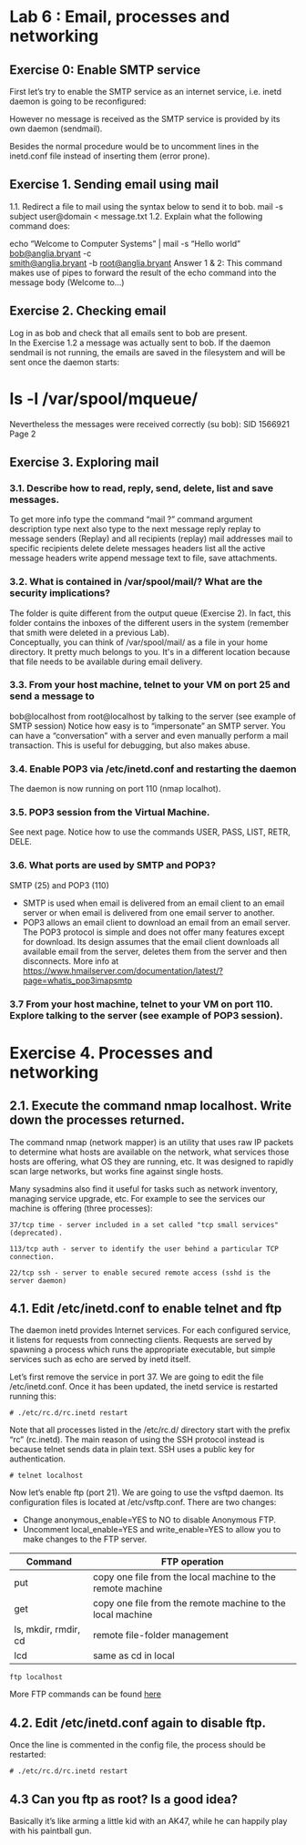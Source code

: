 # Lab 6 : Email, processes and networking 

## Exercise 0: Enable SMTP service 
 
First let’s try to enable the SMTP service as an internet service, i.e. inetd daemon is going to be 
reconfigured: 

However no message is received as the SMTP service is provided by its own daemon (sendmail). 

Besides  the  normal  procedure  would  be  to  uncomment  lines  in  the  inetd.conf  file  instead  of 
inserting them (error prone). 

## Exercise 1. Sending email using mail 

1.1. Redirect a file to mail using the syntax below to send it to bob. 
mail -s subject user@domain < message.txt 
1.2. Explain what the following command does: 
 
echo “Welcome to Computer Systems” | mail -s “Hello world” bob@anglia.bryant -c  
smith@anglia.bryant -b root@anglia.bryant 
Answer 1 & 2: This command makes use of pipes to forward the result of the echo command into 
the message body (Welcome to...) 

## Exercise 2. Checking email

Log in as bob and check that all emails sent to bob are present.  
In the Exercise 1.2 a message was actually sent to bob. If the daemon sendmail is not running, 
the emails are saved in the filesystem and will be sent once the daemon starts: 
 # ls -l /var/spool/mqueue/ 
 
Nevertheless the messages were received correctly (su bob): 
SID 1566921 Page 2

## Exercise 3. Exploring mail 

### 3.1. Describe how to read, reply, send, delete, list and save messages. 
 
To get more info type the command “mail ?” 
command argument description
type <message list> next also type to the next message
reply <message list> replay to message senders (Replay) and all recipients (replay) 
mail addresses mail to specific recipients
delete <message list> delete messages
headers list all the active message headers
write <file> <message list> append message text to file, save attachments.

### 3.2. What is contained in /var/spool/mail/? What are the security implications? 
 
The  folder  is  quite  different  from  the  output  queue  (Exercise  2).  In  fact,  this  folder  contains  the 
inboxes of the different users in the system (remember that smith were deleted in a previous Lab).  
Conceptually,  you  can  think  of  /var/spool/mail/  as  a  file  in  your  home  directory.  It  pretty  much 
belongs  to  you.  It's  in  a  different  location  because  that  file  needs  to  be  available  during  email delivery.  

### 3.3.  From  your  host  machine,  telnet  to  your  VM  on  port  25  and  send  a  message  to 
bob@localhost from root@localhost by talking to the server (see example of SMTP session) 
Notice how easy is to “impersonate” an SMTP server. You can have a “conversation” with a server 
and  even  manually  perform  a  mail  transaction.  This  is  useful  for  debugging,  but  also  makes 
abuse. 

### 3.4. Enable POP3 via /etc/inetd.conf and restarting the daemon 
 
The daemon is now running on port 110 (nmap localhot). 

### 3.5. POP3 session from the Virtual Machine. 
See next page. Notice how to use the commands USER, PASS, LIST, RETR, DELE. 

### 3.6. What ports are used by SMTP and POP3? 
SMTP (25) and POP3 (110)  
* SMTP is used when email is delivered from an email client to an email server or when email is 
delivered from one email server to another. 
* POP3 allows an email client to download an email from an email server. The POP3 protocol is 
simple and does not offer many features except for download. Its design assumes that the email 
client downloads all available email from the server, deletes them from the server and then 
disconnects. 
More info at https://www.hmailserver.com/documentation/latest/?page=whatis_pop3imapsmtp 

### 3.7 From your host machine, telnet to your VM on port 110. Explore talking to the server (see example of POP3 session). 
 

# Exercise 4. Processes and networking 

## 2.1. Execute the command nmap localhost. Write down the processes returned.  

The  command  nmap  (network  mapper)  is  an  utility  that  uses  raw  IP  packets  to  determine  what hosts  are  available  on  the  network,  what  services  those  hosts  are  offering,  what  OS  they  are running, etc. It was designed to rapidly scan large networks, but works fine against single hosts. 

Many  sysadmins  also  find  it  useful  for  tasks  such  as  network  inventory,  managing  service  upgrade, etc. For example to see the services our machine is offering (three processes): 

    37/tcp time - server included in a set called "tcp small services" (deprecated). 

    113/tcp auth - server to identify the user behind a particular TCP connection. 

    22/tcp ssh - server to enable secured remote access (sshd is the server daemon) 

## 4.1. Edit /etc/inetd.conf to enable telnet and ftp

The daemon inetd provides Internet services. For each configured service, it listens for requests from connecting clients. Requests are served by spawning a process which runs the appropriate executable, but simple services such as echo are served by inetd itself. 

Let’s first remove the service in port 37. We are going to edit the file /etc/inetd.conf. Once it has been updated, the inetd service is restarted running this:

    # ./etc/rc.d/rc.inetd restart 

Note that all processes listed in the /etc/rc.d/ directory start with the prefix “rc” (rc.inetd).
The main reason of using the SSH protocol instead is because telnet sends data in plain text. SSH uses a public key for authentication.

    # telnet localhost

Now  let’s  enable  ftp  (port  21).  We  are  going  to  use  the  vsftpd  daemon.  Its  configuration  files  is located at /etc/vsftp.conf. There are two changes:

- Change anonymous_enable=YES to NO to disable Anonymous FTP. 
- Uncomment local_enable=YES and write_enable=YES to allow you to make changes to the FTP server. 

| Command | FTP operation |
| ------- | ------------- |
| put | copy one file from the local machine to the remote machine
| get | copy one file from the remote machine to the local machine
| ls, mkdir, rmdir, cd | remote file-folder management
| lcd | same as cd in local


    ftp localhost

More FTP commands can be found [here](https://www.cs.colostate.edu/helpdocs/ftp.html)

## 4.2. Edit /etc/inetd.conf again to disable ftp.  

Once the line is commented in the config file, the process should be restarted: 
 
    # ./etc/rc.d/rc.inetd restart 

## 4.3 Can you ftp as root? Is a good idea?

Basically it’s like arming a little kid with an AK47, while he can happily play with his paintball gun.
